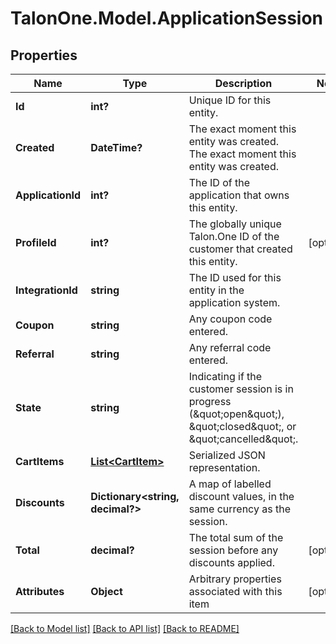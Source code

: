 # TalonOne.Model.ApplicationSession
## Properties

Name | Type | Description | Notes
------------ | ------------- | ------------- | -------------
**Id** | **int?** | Unique ID for this entity. | 
**Created** | **DateTime?** | The exact moment this entity was created. The exact moment this entity was created. | 
**ApplicationId** | **int?** | The ID of the application that owns this entity. | 
**ProfileId** | **int?** | The globally unique Talon.One ID of the customer that created this entity. | [optional] 
**IntegrationId** | **string** | The ID used for this entity in the application system. | 
**Coupon** | **string** | Any coupon code entered. | 
**Referral** | **string** | Any referral code entered. | 
**State** | **string** | Indicating if the customer session is in progress (\&quot;open\&quot;), \&quot;closed\&quot;, or \&quot;cancelled\&quot;. | 
**CartItems** | [**List&lt;CartItem&gt;**](CartItem.md) | Serialized JSON representation. | 
**Discounts** | **Dictionary&lt;string, decimal?&gt;** | A map of labelled discount values, in the same currency as the session. | 
**Total** | **decimal?** | The total sum of the session before any discounts applied. | [optional] 
**Attributes** | **Object** | Arbitrary properties associated with this item | [optional] 

[[Back to Model list]](../README.md#documentation-for-models) [[Back to API list]](../README.md#documentation-for-api-endpoints) [[Back to README]](../README.md)

